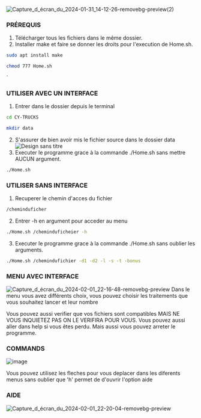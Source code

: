 ![Capture_d_écran_du_2024-01-31_14-12-26-removebg-preview(2)](https://github.com/IlyassCYtech/CY-TRUCKS/assets/130382885/5168a063-65db-4aeb-abb2-88839020973f)



###   PRÉREQUIS
1) Télécharger tous les fichiers dans le même dossier.
2) Installer make et faire se donner les droits pour l'execution de Home.sh.
```sh
sudo apt install make 
```
```sh
chmod 777 Home.sh 
```
`


###   UTILISER AVEC UN INTERFACE

1) Entrer dans le dossier depuis le terminal
```sh
cd CY-TRUCKS 
```
```sh
mkdir data 
```
2) S'assurer de bien avoir mis le fichier source dans le dossier data
   ![Design sans titre](https://github.com/IlyassCYtech/CY-TRUCKS/assets/130382885/0d5c9432-120f-4365-8914-ab6a66dfdede)
3) Executer le programme grace à la commande ./Home.sh sans mettre AUCUN argument.
```sh
./Home.sh
```


###   UTILISER SANS INTERFACE
1) Recuperer le chemin d'acces du fichier
 ```sh
/cheminduficher
```
2) Entrer -h en argument pour acceder au menu
```sh
./Home.sh /cheminduficheier -h
```
3) Executer le programme grace à la commande ./Home.sh sans oublier les arguments.
```sh
./Home.sh /chemindufichier -d1 -d2 -l -s -t -bonus
```


###   MENU AVEC INTERFACE
![Capture_d_écran_du_2024-02-01_22-16-48-removebg-preview](https://github.com/IlyassCYtech/CY-TRUCK/assets/130382885/dc17f277-d0be-4bad-9220-c4b41a532d49)
Dans le menu vous avez différents choix, vous pouvez choisir les traitements que vous souhaitez lancer et leur nombre


Vous pouvez aussi verifier que vos fichiers sont compatibles MAIS NE VOUS INQUIETEZ PAS ON LE VERIFIRA POUR VOUS. Vous pouvez aussi aller dans help si vous êtes perdu. Mais aussi vous pouvez arreter le programme.


###   COMMANDS
![image](https://github.com/IlyassCYtech/CY-TRUCK/assets/130382885/5967b343-608a-475f-9d6f-a39a7ab23e49)

Vous pouvez utilisez les fleches pour vous deplacer dans les diferents menus sans oublier que 'h' permet de d'ouvrir l'option aide

###   AIDE
![Capture_d_écran_du_2024-02-01_22-20-04-removebg-preview](https://github.com/IlyassCYtech/CY-TRUCK/assets/130382885/255adbb4-6f43-4feb-99b4-2b23a889d871)

